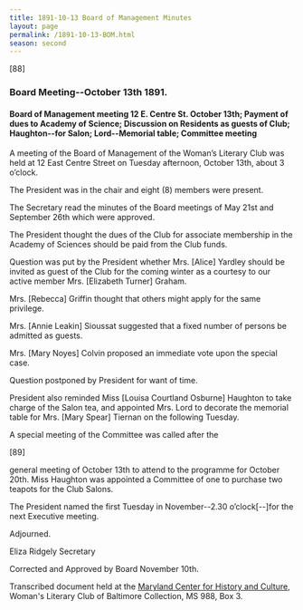 ```yaml
---
title: 1891-10-13 Board of Management Minutes
layout: page
permalink: /1891-10-13-BOM.html
season: second
---
```


<style>
    #maincontent{
        font-size:1.4em;
    }
</style>
[88]

### Board Meeting--October 13th 1891.

#### Board of Management meeting 12 E. Centre St. October 13th; Payment of dues to Academy of Science; Discussion on Residents as guests of Club; Haughton--for Salon; Lord--Memorial table; Committee meeting

A meeting of the Board of Management of the Woman’s Literary Club was held at 12 East Centre Street on Tuesday afternoon, October 13th, about 3 o’clock.

The President was in the chair and eight (8) members were present.

The Secretary read the minutes of the Board meetings of May 21st and September 26th which were approved.

The President thought the dues of the Club for associate membership in the Academy of Sciences should be paid from the Club funds.

Question was put by the President whether Mrs. [Alice] Yardley should be invited as guest of the Club for the coming winter as a courtesy to our active member Mrs. [Elizabeth Turner] Graham.

Mrs. [Rebecca] Griffin thought that others might apply for the same privilege.

Mrs. [Annie Leakin] Sioussat suggested that a fixed number of persons be admitted as guests.

Mrs. [Mary Noyes] Colvin proposed an immediate vote upon the special case.

Question postponed by President for want of time.

President also reminded Miss [Louisa Courtland Osburne] Haughton to take charge of the Salon tea, and appointed Mrs. Lord to decorate the memorial table for Mrs. [Mary Spear] Tiernan on the following Tuesday.

A special meeting of the Committee was called after the

[89]

general meeting of October 13th to attend to the programme for October 20th. Miss Haughton was appointed a Committee of one to purchase two teapots for the Club Salons.

The President named the first Tuesday in November--2.30 o’clock[--]for the next Executive meeting.

Adjourned.

Eliza Ridgely
Secretary

Corrected and Approved by Board November 10th.

Transcribed document held at the [Maryland Center for History and Culture](http://mdhs.org/), Woman's Literary Club of Baltimore Collection, MS 988, Box 3. 